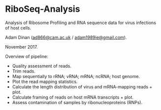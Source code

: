 # RiboSeq-Analysis

Analysis of Ribosome Profiling and RNA sequence data for virus infections of host cells.

Adam Dinan (ad866@cam.ac.uk / adam1989ie@gmail.com).

November 2017.

Overview of pipeline:

  - Quality assessment of reads.
  - Trim reads.
  - Map sequentially to rRNA; vRNA; mRNA; ncRNA; host genome.
  - Plot the read mapping statistics.
  - Calculate the length distribution of virus and mRNA-mapping reads + plot.
  - Calculate framing of reads on host mRNA transcripts + plot.
  - Assess contamination of samples by ribonucleoproteins (RNPs).
